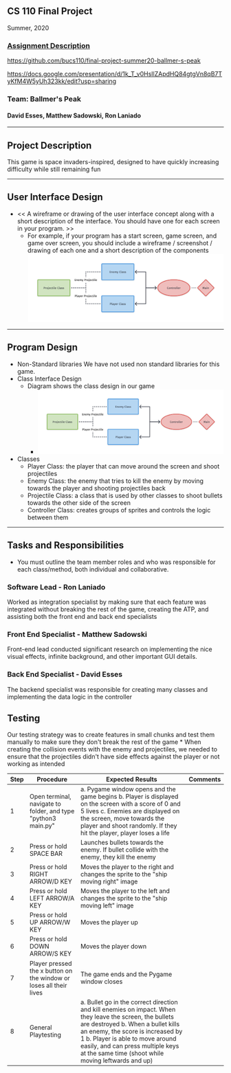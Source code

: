 ## CS 110 Final Project
Summer, 2020
### [Assignment Description](https://drive.google.com/open?id=1HLIk-539N9KiAAG1224NWpFyEl4RsPVBwtBZ9KbjicE)

https://github.com/bucs110/final-project-summer20-ballmer-s-peak

https://docs.google.com/presentation/d/1k_T_v0HsIlZApdHQ84gtgVn8qB7TyKfM4W5yUh323kk/edit?usp=sharing

### Team: Ballmer's Peak
#### David Esses, Matthew Sadowski, Ron Laniado

***

## Project Description
This game is space invaders-inspired, designed to have quickly increasing difficulty while still remaining fun

***    

## User Interface Design
* << A wireframe or drawing of the user interface concept along with a short description of the interface. You should have one for each screen in your program. >>
    * For example, if your program has a start screen, game screen, and game over screen, you should include a wireframe / screenshot / drawing of each one and a short description of the components
![class diagram](assets/class_diagram.png)

***        

## Program Design
* Non-Standard libraries
   We have not used non standard libraries for this game.
* Class Interface Design
    * Diagram shows the class design in our game
        * ![class diagram](assets/class_diagram.png)
* Classes
    - Player Class: the player that can move around the screen and shoot projectiles
    - Enemy Class: the enemy that tries to kill the enemy by moving towards the player and shooting projectiles back
    - Projectile Class: a class that is used by other classes to shoot bullets towards the other side of the screen
    - Controller Class: creates groups of sprites and controls the logic between them

***

## Tasks and Responsibilities
* You must outline the team member roles and who was responsible for each class/method, both individual and collaborative.

### Software Lead - Ron Laniado

Worked as integration specialist by making sure that each feature was integrated without breaking the rest of the game, creating the ATP, and assisting both the front end and back end specialists

### Front End Specialist - Matthew Sadowski

Front-end lead conducted significant research on implementing the nice visual effects, infinite background, and other important GUI details. 


### Back End Specialist - David Esses

The backend specialist was responsible for creating many classes and implementing the data logic in the controller


## Testing
Our testing strategy was to create features in small chunks and test them manually to make sure they don't break the rest of the game
    * When creating the collision events with the enemy and projectiles, we needed to ensure that the projectiles didn't have side effects against the player or not working as intended

| Step | Procedure                                                          | Expected Results                                                                                                                                                                                                                                                                                                 | Comments |
|------|--------------------------------------------------------------------|------------------------------------------------------------------------------------------------------------------------------------------------------------------------------------------------------------------------------------------------------------------------------------------------------------------|----------|
| 1    | Open terminal, navigate to folder, and type "python3 main.py"      | a. Pygame window opens and the game begins b. Player is displayed on the screen with a score of 0 and 5 lives c. Enemies are displayed on the screen, move towards the player and shoot randomly. If they hit the player, player loses a life                                                                    |          |
| 2    | Press or hold SPACE BAR                                            | Launches bullets towards the enemy. If bullet collide with the enemy, they kill the enemy                                                                                                                                                                                                                        |          |
| 3    | Press or hold RIGHT ARROW/D KEY                                    | Moves the player to the right and changes the sprite to the "ship moving right" image                                                                                                                                                                                                                            |          |
| 4    | Press or hold LEFT ARROW/A KEY                                     | Moves the player to the left and changes the sprite to the "ship moving left" image                                                                                                                                                                                                                              |          |
| 5    | Press or hold UP ARROW/W KEY                                       | Moves the player up                                                                                                                                                                                                                                                                                              |          |
| 6    | Press or hold DOWN ARROW/S KEY                                     | Moves the player down                                                                                                                                                                                                                                                                                            |          |
| 7    | Player pressed the x button on the window or loses all their lives | The game ends and the Pygame window closes                                                                                                                                                                                                                                                                       |          |
| 8    | General Playtesting                                                | a. Bullet go in the correct direction and kill enemies on impact. When they leave the screen, the bullets are destroyed b. When a bullet kills an enemy, the score is increased by 1 b. Player is able to move around easily, and can press multiple keys at the same time (shoot while moving leftwards and up) |          |
